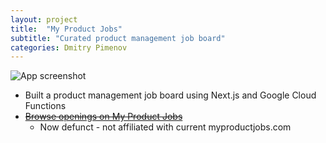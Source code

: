```yaml
---
layout: project
title:  "My Product Jobs"
subtitle: "Curated product management job board"
categories: Dmitry Pimenov
---
```


![App screenshot](../../assets/mpj.png)
- Built a product management job board using Next.js and Google Cloud Functions
- ~~[Browse openings on My Product Jobs](https://myproductjobs.com)~~ 
    - Now defunct - not affiliated with current myproductjobs.com
